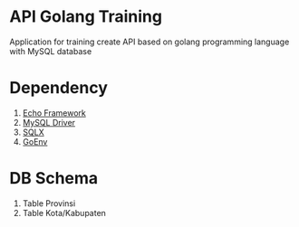 # API Golang Training
Application for training create API based on golang programming language with MySQL database

# Dependency
1. [Echo Framework](https://echo.labstack.com/)
2. [MySQL Driver](https://github.com/go-sql-driver/mysql)
3. [SQLX](https://github.com/jmoiron/sqlx)
4. [GoEnv](https://github.com/joho/godotenv)

# DB Schema
1. Table Provinsi
2. Table Kota/Kabupaten